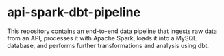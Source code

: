 # api-spark-dbt-pipeline
This repository contains an end-to-end data pipeline that ingests raw data from an API, processes it with Apache Spark, loads it into a MySQL database, and performs further transformations and analysis using dbt.
